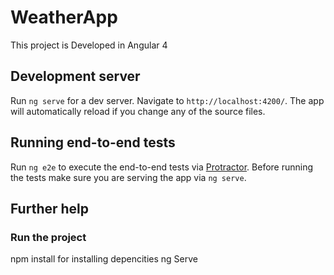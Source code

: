 # WeatherApp

This project is Developed in Angular 4

## Development server

Run `ng serve` for a dev server. Navigate to `http://localhost:4200/`. The app will automatically reload if you change any of the source files.


## Running end-to-end tests

Run `ng e2e` to execute the end-to-end tests via [Protractor](http://www.protractortest.org/).
Before running the tests make sure you are serving the app via `ng serve`.

## Further help

### Run the project 
npm install for installing depencities
ng Serve
